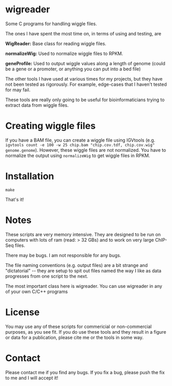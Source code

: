 wigreader
=========

Some C programs for handling wiggle files.

The ones I have spent the most time on, in terms of using and testing, are

**WigReader:** Base class for reading wiggle files.

**normalizeWig:** Used to normalize wiggle files to RPKM.

**geneProfile:** Used to output wiggle values along a length of genome (could be a gene or a promoter, or anything you can put into a bed file)

The other tools I have used at various times for my projects, but they have not been tested as rigorously. For example, edge-cases that I haven't tested for may fail. 


These tools are really only going to be useful for bioinformaticians trying to extract data from wiggle files. 

Creating wiggle files
=========
If you have a BAM file, you can create a wiggle file using IGVtools (e.g. `igvtools count -e 100 -w 25 chip.bam "chip.cov.tdf, chip.cov.wig" genome.genome`). However, these wiggle files are not normalized. You have to normalize the output using `normalizeWig` to get wiggle files in RPKM.


Installation
=========
`make`

That's it!

Notes
=========
These scripts are very memory intensive. They are designed to be run on computers with lots of ram (read: > 32 GBs) and to work on very large ChIP-Seq files.

There may be bugs. I am not responsible for any bugs.

The file naming conventions (e.g. output files) are a bit strange and "dictatorial" -- they are setup to spit out files named the way I like as data progresses from one script to the next.

The most important class here is wigreader. You can use wigreader in any of your own C/C++ programs

License
=========
You may use any of these scripts for commericial or non-commercial purposes, as you see fit. If you do use these tools and they result in a figure or data for a publication, please cite me or the tools in some way.

Contact
=========
Please contact me if you find any bugs. If you fix a bug, please push the fix to me and I will accept it!